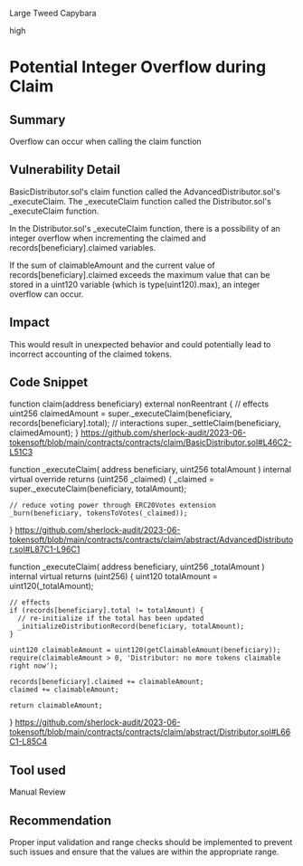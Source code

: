 Large Tweed Capybara

high

# Potential Integer Overflow during Claim

## Summary
Overflow can occur when calling the claim function

## Vulnerability Detail
BasicDistributor.sol's claim function called the AdvancedDistributor.sol's _executeClaim. The _executeClaim function called the Distributor.sol's _executeClaim function.

In the Distributor.sol's _executeClaim function, there is a possibility of an integer overflow when incrementing the claimed and records[beneficiary].claimed variables.

If the sum of claimableAmount and the current value of records[beneficiary].claimed exceeds the maximum value that can be stored in a uint120 variable (which is type(uint120).max), an integer overflow can occur. 

## Impact
This would result in unexpected behavior and could potentially lead to incorrect accounting of the claimed tokens.

## Code Snippet
function claim(address beneficiary) external nonReentrant {
		// effects
		uint256 claimedAmount = super._executeClaim(beneficiary, records[beneficiary].total);
		// interactions
		super._settleClaim(beneficiary, claimedAmount);
	}
https://github.com/sherlock-audit/2023-06-tokensoft/blob/main/contracts/contracts/claim/BasicDistributor.sol#L46C2-L51C3

  function _executeClaim(
    address beneficiary,
    uint256 totalAmount
  ) internal virtual override returns (uint256 _claimed) {
    _claimed = super._executeClaim(beneficiary, totalAmount);

    // reduce voting power through ERC20Votes extension
    _burn(beneficiary, tokensToVotes(_claimed));
  }
https://github.com/sherlock-audit/2023-06-tokensoft/blob/main/contracts/contracts/claim/abstract/AdvancedDistributor.sol#L87C1-L96C1

  function _executeClaim(
    address beneficiary,
    uint256 _totalAmount
  ) internal virtual returns (uint256) {
    uint120 totalAmount = uint120(_totalAmount);

    // effects
    if (records[beneficiary].total != totalAmount) {
      // re-initialize if the total has been updated
      _initializeDistributionRecord(beneficiary, totalAmount);
    }
    
    uint120 claimableAmount = uint120(getClaimableAmount(beneficiary));
    require(claimableAmount > 0, 'Distributor: no more tokens claimable right now');

    records[beneficiary].claimed += claimableAmount;
    claimed += claimableAmount;

    return claimableAmount;
  }
https://github.com/sherlock-audit/2023-06-tokensoft/blob/main/contracts/contracts/claim/abstract/Distributor.sol#L66C1-L85C4
## Tool used

Manual Review

## Recommendation
 Proper input validation and range checks should be implemented to prevent such issues and ensure that the values are within the appropriate range.
